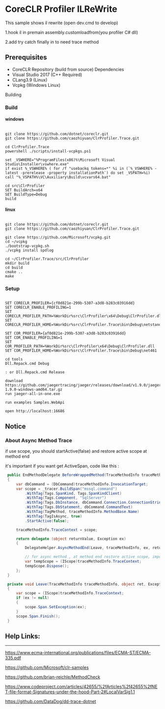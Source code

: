 # CoreCLR Profiler ILReWrite

This sample shows il rewrite (open dev.cmd to develop)

1.hook il in premain assembly.customloadfrom(you profiler C# dll)

2.add try catch finally in to need trace method

## Prerequisites

* CoreCLR Repository (build from source) Dependencies
* Visual Studio 2017 (C++ Required) 
* CLang3.9 (Linux)
* Vcpkg (Windows Linux)

Building

### Build

#### windows 

```batch

git clone https://github.com/dotnet/coreclr.git
git clone https://github.com/caozhiyuan/ClrProfiler.Trace.git

cd ClrProfiler.Trace
powershell ./scripts/install-vcpkgs.ps1

set _VSWHERE="%ProgramFiles(x86)%\Microsoft Visual Studio\Installer\vswhere.exe"
if exist %_VSWHERE% ( for /f "usebackq tokens=*" %i in (`%_VSWHERE% -latest -prerelease -property installationPath`) do set _VSPATH=%i)
call "%_VSPATH%\VC\Auxiliary\Build\vcvars64.bat" 

cd src\ClrProfiler
SET BuildArch=x64
SET BuildType=Debug
build
```

#### linux

```batch

git clone https://github.com/dotnet/coreclr.git
git clone https://github.com/caozhiyuan/ClrProfiler.Trace.git

git clone https://github.com/Microsoft/vcpkg.git
cd ~/vcpkg
./bootstrap-vcpkg.sh
./vcpkg install spdlog

cd ~/ClrProfiler.Trace/src/ClrProfiler
mkdir build
cd build 
cmake ..
make

```

### Setup

```batch

SET CORECLR_PROFILER={cf0d821e-299b-5307-a3d8-b283c03916dd}
SET CORECLR_ENABLE_PROFILING=1
SET CORECLR_PROFILER_PATH=%WorkDir%src\ClrProfiler\x64\Debug\ClrProfiler.dll
SET CORECLR_PROFILER_HOME=%WorkDir%src\ClrProfiler.Trace\bin\Debug\netstandard2.0

SET COR_PROFILER={af0d821e-299b-5307-a3d8-b283c03916dd}
SET COR_ENABLE_PROFILING=1
SET COR_PROFILER_PATH=%WorkDir%src\ClrProfiler\x64\Debug\ClrProfiler.dll
SET COR_PROFILER_HOME=%WorkDir%src\ClrProfiler.Trace\bin\Debug\net461

cd tools
Dll.Repack.cmd Debug 

: or Dll.Repack.cmd Release

download https://github.com/jaegertracing/jaeger/releases/download/v1.9.0/jaeger-1.9.0-windows-amd64.tar.gz
run jaeger-all-in-one.exe

run examples Samples.WebApi

open http://localhost:16686

```

## Notice

### About Async Method Trace

if use scope, you should startActive(false) and restore active scope at method end

it's important if you want get ActiveSpan, code like this :

``` C#
 public EndMethodDelegate BeforeWrappedMethod(TraceMethodInfo traceMethodInfo)
 {
     var dbCommand = (DbCommand)traceMethodInfo.InvocationTarget;
     var scope = _tracer.BuildSpan("mssql.command")
         .WithTag(Tags.SpanKind, Tags.SpanKindClient)
         .WithTag(Tags.Component, "SqlServer")
         .WithTag(Tags.DbInstance, dbCommand.Connection.ConnectionString)
         .WithTag(Tags.DbStatement, dbCommand.CommandText)
         .WithTag(TagMethod, traceMethodInfo.MethodBase.Name)
         .WithTag(TagIsAsync, true)
         .StartActive(false);

     traceMethodInfo.TraceContext = scope;

     return delegate (object returnValue, Exception ex)
     {
         DelegateHelper.AsyncMethodEnd(Leave, traceMethodInfo, ex, returnValue);

         // for async method , at method end restore active scope, important
         var tempScope = (IScope)traceMethodInfo.TraceContext;
         tempScope.Dispose();
     };
 }

 private void Leave(TraceMethodInfo traceMethodInfo, object ret, Exception ex)
 {
     var scope = (IScope)traceMethodInfo.TraceContext;
     if (ex != null)
     {
         scope.Span.SetException(ex);
     }
     scope.Span.Finish();
 }
```

## Help Links:
-------------

https://www.ecma-international.org/publications/files/ECMA-ST/ECMA-335.pdf

https://github.com/Microsoft/clr-samples

https://github.com/brian-reichle/MethodCheck

https://www.codeproject.com/articles/42655/%2fArticles%2f42655%2fNET-file-format-Signatures-under-the-hood-Part-2#LocalVarSig1.1

https://github.com/DataDog/dd-trace-dotnet
